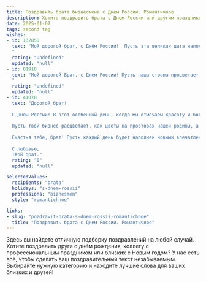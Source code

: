 ```yaml
---
title: Поздравить брата бизнесмена с Днем России. Романтичное
description: Хотите поздравить брата с Днем России или другим праздником? Наш ИИ создаст незабываемое поздравление, а вы обязательно выделитесь среди других.  
date: 2025-01-07
tags: second tag
wishes:
- id: 132850
  text: "Мой дорогой брат, с Днём России!  Пусть эта великая дата наполнит твою жизнь таким же необъятным счастьем и гордостью, как бескрайние просторы нашей родины.  Пусть твой успешный бизнес процветает, как пышный цветущий луг, а сердце всегда будет полно любви и света.  Я бесконечно люблю и горжусь тобой!
  "
  rating: "undefined"
  updated: "null"
- id: 81918
  text: "Мой дорогой Брат, с Днем России! Пусть наша страна процветает, а ты, как истинный бизнесмен, продолжаешь покорять вершины успеха.  Люблю тебя и горжусь!
  "
  rating: "undefined"
  updated: "null"
- id: 41078
  text: "Дорогой брат!
  
  С Днем России! В этот особенный день, когда мы отмечаем красоту и богатство нашей страны, хочу пожелать тебе, чтобы твои мечты о prosperite сбывались с каждым новым днем. Твоя энергия и упорство — это те качества, которые делают нашу страну сильнее.
  
  Пусть твой бизнес расцветает, как цветы на просторах нашей родины, а сердце наполняется гордостью за все достижения и любовь к своей стране. Желаю тебе вдохновения в каждом начинании, успеха в каждом проекте и гармонии в жизни.
  
  Счастья тебе, брат! Пусть каждый день будет наполнен новыми впечатлениями и романтикой, такой же красивой, как наша земля.
  
  С любовью,
  Твой брат."
  rating: "0"
  updated: "null"

selectedValues:
  recipients: "brata"
  holidays: "s-dnem-rossii"
  professions: "biznesmen"
  style: "romantichnoe"

links:
- slug: "pozdravit-brata-s-dnem-rossii-romantichnoe"
  title: "Поздравить брата с Днем России. Романтичное"
---
```


Здесь вы найдете отличную подборку поздравлений на любой случай. 
Хотите поздравить друга с днём рождения, коллегу с профессиональным праздником или близких с Новым годом? У нас есть всё, чтобы сделать ваш поздравительный текст незабываемым. Выбирайте нужную категорию и находите лучшие слова для ваших близких и друзей!
